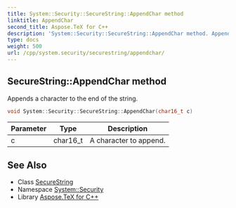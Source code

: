 ```yaml
---
title: System::Security::SecureString::AppendChar method
linktitle: AppendChar
second_title: Aspose.TeX for C++
description: 'System::Security::SecureString::AppendChar method. Appends a character to the end of the string in C++.'
type: docs
weight: 500
url: /cpp/system.security/securestring/appendchar/
---
```

## SecureString::AppendChar method


Appends a character to the end of the string.

```cpp
void System::Security::SecureString::AppendChar(char16_t c)
```


| Parameter | Type | Description |
| --- | --- | --- |
| c | char16_t | A character to append. |

## See Also

* Class [SecureString](../)
* Namespace [System::Security](../../)
* Library [Aspose.TeX for C++](../../../)

